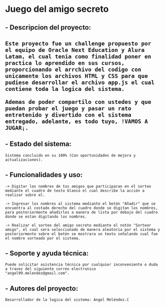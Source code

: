 <h1>Juego del amigo secreto</h1>

<h2>- Descripcion del proyecto:<h2>

    Este proyecto fue un challenge propuesto por el equipo de Oracle Next Education y Alura Latam, el cual tenia como finalidad poner en practica lo aprendido en sus cursos, proporcionando el arrchivo del codigo con unicamente los archivos HTML y CSS para que pudiese desarrollar el archivo app.js el cual contiene toda la logica del sistema.

    Ademas de poder compartilo con ustedes y que puedan probar el juego y pasar un rato entretenido y divertido con el sistema entregado, adelante, es todo tuyo, !VAMOS A JUGAR¡.

<h2>- Estado del sistema:</h2>

    Sistema concluido en su 100% (Con oportunidades de mejora y actualizaciones).

<h2>- Funcionalidades y uso:</h2>

    -> Digitar los nombres de tus amigos que participaran en el sorteo mediante el cuadro de texto blanco el cual describe la acción a realizar sobre el.

    -> Ingresar los nombres al sistema mediante el botón "Añadir" que se encuentra al costado derecho del cuadro donde se digitan los nombres, para posteriormente añadirlos a manera de lista por debajo del cuadro donde se estan digitando los nombres.

    -> Realizar el sorteo del amigo secreto mediante el notón "Sortear amigo", el cual sera seleccionado de manera aleatoria por el sistema y posteriormente sobre el botón se mostrara un texto señalando cual fue el nombre sorteado por el sistema.

<h2>- Soporte y ayuda técnica:</h2>

    Puede solicitar asistencia técnica por cualquier inconveniente o duda a travez del siguiente correo electronico "angel99.melendez@gmail.com".

<h2>- Autores del proyecto:</h2>

    Desarrollador de la logica del sistema: Angel Meléndez.C